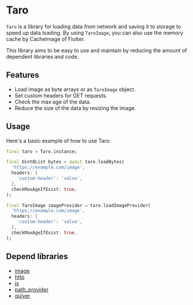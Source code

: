 # Taro

`Taro` is a library for loading data from network and saving it to storage to speed up data loading.
By using `TaroImage`, you can also use the memory cache by CacheImage of Flutter.

This library aims to be easy to use and maintain by reducing the amount of dependent libraries and code.

## Features

- Load image as byte arrays or as `TaroImage` object.
- Set custom headers for GET requests.
- Check the max age of the data.
- Reduce the size of the data by resizing the image.

## Usage

Here's a basic example of how to use Taro:

```dart
final taro = Taro.instance;

final Uint8List bytes = await taro.loadBytes(
  'https://example.com/image',
  headers: {
    'custom-header': 'value',
  },
  checkMaxAgeIfExist: true,
);

final TaroImage imageProvider = taro.loadImageProvider(
  'https://example.com/image',
  headers: {
    'custom-header': 'value',
  },
  checkMaxAgeIfExist: true,
);
```

## Depend libraries

- [image](https://pub.dev/packages/image)
- [http](https://pub.dev/packages/http)
- [js](https://pub.dev/packages/js)
- [path_provider](https://pub.dev/packages/path_provider)
- [quiver](https://pub.dev/packages/quiver)
